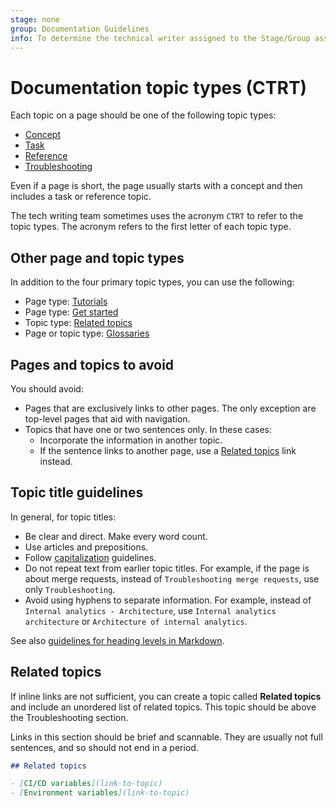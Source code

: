 ```yaml
---
stage: none
group: Documentation Guidelines
info: To determine the technical writer assigned to the Stage/Group associated with this page, see https://about.gitlab.com/handbook/product/ux/technical-writing/#assignments
---
```


# Documentation topic types (CTRT)

Each topic on a page should be one of the following topic types:

- [Concept](concept.md)
- [Task](task.md)
- [Reference](reference.md)
- [Troubleshooting](troubleshooting.md)

Even if a page is short, the page usually starts with a concept and then
includes a task or reference topic.

The tech writing team sometimes uses the acronym `CTRT` to refer to the topic types.
The acronym refers to the first letter of each topic type.

## Other page and topic types

In addition to the four primary topic types, you can use the following:

- Page type: [Tutorials](tutorial.md)
- Page type: [Get started](get_started.md)
- Topic type: [Related topics](#related-topics)
- Page or topic type: [Glossaries](glossary.md)

## Pages and topics to avoid

You should avoid:

- Pages that are exclusively links to other pages. The only exception are
  top-level pages that aid with navigation.
- Topics that have one or two sentences only. In these cases:
  - Incorporate the information in another topic.
  - If the sentence links to another page, use a [Related topics](#related-topics) link instead.

## Topic title guidelines

In general, for topic titles:

- Be clear and direct. Make every word count.
- Use articles and prepositions.
- Follow [capitalization](../styleguide/index.md#topic-titles) guidelines.
- Do not repeat text from earlier topic titles. For example, if the page is about merge requests,
  instead of `Troubleshooting merge requests`, use only `Troubleshooting`.
- Avoid using hyphens to separate information.
  For example, instead of `Internal analytics - Architecture`, use `Internal analytics architecture` or `Architecture of internal analytics`.

See also [guidelines for heading levels in Markdown](../styleguide/index.md#heading-levels-in-markdown).

## Related topics

If inline links are not sufficient, you can create a topic called **Related topics**
and include an unordered list of related topics. This topic should be above the Troubleshooting section.

Links in this section should be brief and scannable. They are usually not
full sentences, and so should not end in a period.

```markdown
## Related topics

- [CI/CD variables](link-to-topic)
- [Environment variables](link-to-topic)
```
